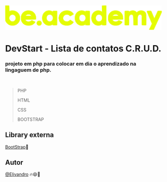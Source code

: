 <p align="center"><img src="./assets/img/svg/BeAcademy_logo.svg"/></p>

# DevStart - Lista de contatos C.R.U.D.

### projeto em php para colocar em dia o aprendizado na lingaguem de php.

<br/>

> PHP
>
> HTML
>
> CSS
>
> BOOTSTRAP

## Library externa
[BootStrap](https://getbootstrap.com/)🚀


## Autor
[@Elivandro](https://www.github.com/Elivandro/) 🔥😄🚀